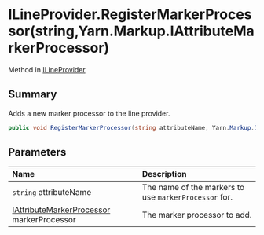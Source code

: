 # ILineProvider.RegisterMarkerProcessor(string,Yarn.Markup.IAttributeMarkerProcessor)

Method in [ILineProvider](/docs/api/csharp/yarn.unity.ilineprovider.md)

## Summary


Adds a new marker processor to the line provider.


```csharp
public void RegisterMarkerProcessor(string attributeName, Yarn.Markup.IAttributeMarkerProcessor markerProcessor);
```

## Parameters

|Name|Description|
|:---|:---|
|`string` attributeName|The name of the markers to use  `markerProcessor`  for.|
|[IAttributeMarkerProcessor](/docs/api/csharp/yarn.markup.iattributemarkerprocessor.md) markerProcessor|The marker processor to add.|

